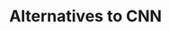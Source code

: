 ---
title: Alternatives to CNN
tags: [CNN, Capsules, OG]
style: 
color: warning
description: We have all seen the boom of Convolutional neural networks, but we seldom understand that there is something inherently wrong about CNN. This claim is hard to justify easily but the article will make sure that you understand what exactly is wrong and what are the probable solutions.
external_url: https://iq.opengenus.org/alternatives-to-cnn/
---